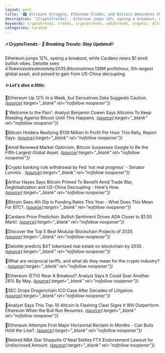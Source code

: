```yaml
---
layout: post
title: "🏙️ Altcoins Struggle, Ethereum Climbs, and Bitcoin Dominates the Spotlight Bitcoin News"
description: "[CryptoTrendz] - Ethereum jumps 12%, eyeing a breakout, while Cardano nears $1 amid bullish vibes. Deloitte sees $4T tokenized real estate by 2035. Bitcoin shines.$139M profit/hour, 5th-largest global asset, and poised to gain from US-China decoupling."
keywords: cryptotrendz, trendz, cryptotrends, web3trends, organic, Altcoin, Google, banking, Altcoins, Bitcoin, Analyst, crypto, Market, FTX, Ethereum
categories: curated
---
```


##### ⚡ CryptoTrendz - 📌 *Breaking Trendz: Stay Updated!:*

Ethereum jumps 12%, eyeing a breakout, while Cardano nears $1 amid bullish vibes. Deloitte sees $4T tokenized real estate by 2035. Bitcoin shines.$139M profit/hour, 5th-largest global asset, and poised to gain from US-China decoupling.

##### ✨ *Let’s dive a little:*


🔹Ethereum Up 12% In a Week, but Derivatives Data Suggests Caution. *([source](https://s.avyag.com/8k0b){:target="_blank" rel="nofollow noopener"})*

🔹'Welcome to the Pain': Analyst Benjamin Cowen Says Altcoins To Keep Bleeding Against Bitcoin Until This Happens. *([source](https://s.avyag.com/cs04){:target="_blank" rel="nofollow noopener"})*

🔹Bitcoin Holders Realizing $139 Million In Profit Per Hour This Rally, Report Says. *([source](https://s.avyag.com/v9xb){:target="_blank" rel="nofollow noopener"})*

🔹Amid Renewed Market Optimism, Bitcoin Surpasses Google to Be the Fifth-Largest Global Asset. *([source](https://s.avyag.com/ybi4){:target="_blank" rel="nofollow noopener"})*

🔹Crypto banking rule withdrawal by Fed 'not real progress' - Senator Lummis . *([source](https://s.avyag.com/8kxg){:target="_blank" rel="nofollow noopener"})*

🔹Arthur Hayes Says Bitcoin Primed To Benefit Amid Trade War, Deglobalization and US-China Decoupling - Here's How. *([source](https://s.avyag.com/x0hk){:target="_blank" rel="nofollow noopener"})*

🔹Bitcoin Sees 4th Dip in Funding Rates This Year - What Does This Mean For BTC?. *([source](https://s.avyag.com/3w1t){:target="_blank" rel="nofollow noopener"})*

🔹Cardano Price Prediction: Bullish Sentiment Drives ADA Closer to $1.00 Mark!. *([source](https://s.avyag.com/5zdh){:target="_blank" rel="nofollow noopener"})*

🔹Discover the Top 5 Best Modular Blockchain Projects of 2025. *([source](https://s.avyag.com/tuvf){:target="_blank" rel="nofollow noopener"})*

🔹Deloitte predicts $4T tokenized real estate on blockchain by 2035 . *([source](https://s.avyag.com/rk3h){:target="_blank" rel="nofollow noopener"})*

🔹What are reciprocal tariffs, and what do they mean for the crypto industry? . *([source](https://s.avyag.com/b5zm){:target="_blank" rel="nofollow noopener"})*

🔹Ethereum (ETH) Near A Breakout? Analyst Says It Could Soar Another 28% By May. *([source](https://s.avyag.com/4pj4){:target="_blank" rel="nofollow noopener"})*

🔹SEC Drops Dragonchain ICO Case After Decades of Litigation. *([source](https://s.avyag.com/yn3s){:target="_blank" rel="nofollow noopener"})*

🔹Analyst Says This Top-10 Altcoin Is Flashing Clear Signs It Will Outperform Ethereum When the Bull Run Resumes. *([source](https://s.avyag.com/hd9b){:target="_blank" rel="nofollow noopener"})*

🔹Ethereum Attempts First Major Horizontal Reclaim In Months - Can Bulls Hold the Line?. *([source](https://s.avyag.com/4uxw){:target="_blank" rel="nofollow noopener"})*

🔹Retired NBA Star Shaquille O'Neal Settles FTX Endorsement Lawsuit for Undisclosed Amount. *([source](https://s.avyag.com/cnk3){:target="_blank" rel="nofollow noopener"})*
